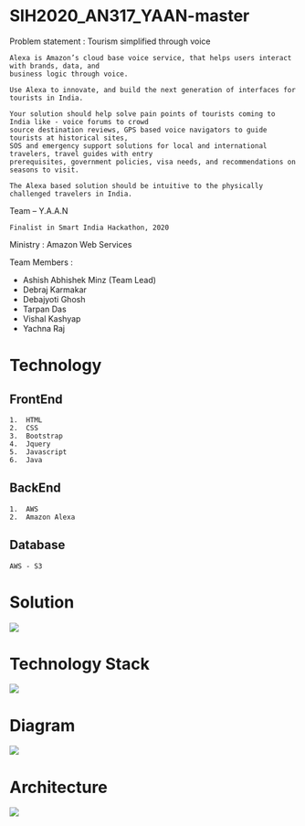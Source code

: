 # SIH2020_AN317_YAAN-master

Problem statement :       Tourism simplified through voice   
                        
    Alexa is Amazon’s cloud base voice service, that helps users interact with brands, data, and 
    business logic through voice.
                        
    Use Alexa to innovate, and build the next generation of interfaces for tourists in India.
                        
    Your solution should help solve pain points of tourists coming to India like - voice forums to crowd 
    source destination reviews, GPS based voice navigators to guide tourists at historical sites, 
    SOS and emergency support solutions for local and international travelers, travel guides with entry 
    prerequisites, government policies, visa needs, and recommendations on seasons to visit.
                        
    The Alexa based solution should be intuitive to the physically challenged travelers in India.

Team – Y.A.A.N

    Finalist in Smart India Hackathon, 2020

Ministry :  Amazon Web Services 

Team Members  :     <ul>
                        <li>Ashish Abhishek Minz (Team Lead)</li>
                        <li>Debraj Karmakar</li>
                        <li>Debajyoti Ghosh</li>
                        <li>Tarpan Das</li>
                        <li>Vishal Kashyap</li>
                        <li>Yachna Raj</li>
                    </ul>

<h1>Technology</h1>

<h2>FrontEnd</h2>

    1.  HTML
    2.  CSS
    3.  Bootstrap
    4.  Jquery
    5.  Javascript
    6.  Java

<h2>BackEnd</h2>

    1.  AWS
    2.  Amazon Alexa

<h2>Database</h2>

    AWS - S3

<h1>Solution</h1> 

<image src="Website\assets\img\solutions.jfif">
  
<h1>Technology Stack</h1> 

<image src="Website\assets\img\dependencies.jfif">
  
<h1>Diagram</h1> 

<image src="Website\assets\img\workflow.jfif">
  
<h1>Architecture</h1> 

<image src="Website\assets\img\aws_arch.jfif">
